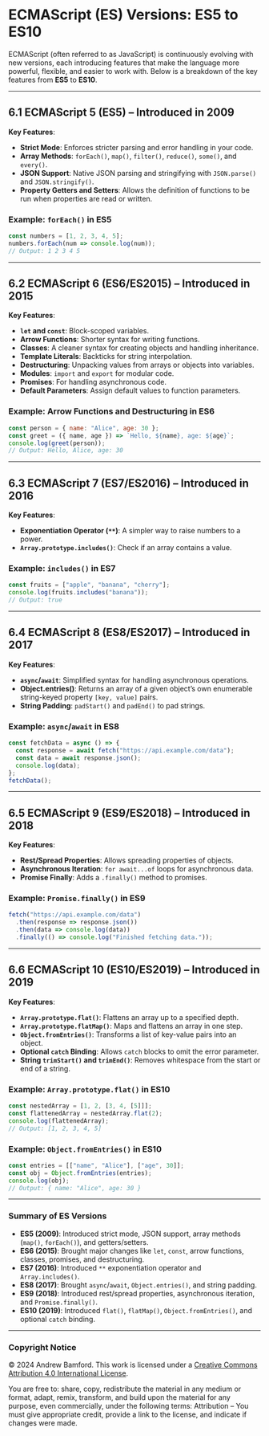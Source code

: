 # ECMAScript (ES) Versions: ES5 to ES10

ECMAScript (often referred to as JavaScript) is continuously evolving with new versions, each introducing features that make the language more powerful, flexible, and easier to work with. Below is a breakdown of the key features from **ES5** to **ES10**.

---

## 6.1 ECMAScript 5 (ES5) – Introduced in 2009

**Key Features**:
- **Strict Mode**: Enforces stricter parsing and error handling in your code.
- **Array Methods**: `forEach()`, `map()`, `filter()`, `reduce()`, `some()`, and `every()`.
- **JSON Support**: Native JSON parsing and stringifying with `JSON.parse()` and `JSON.stringify()`.
- **Property Getters and Setters**: Allows the definition of functions to be run when properties are read or written.

### Example: `forEach()` in ES5
```javascript
const numbers = [1, 2, 3, 4, 5];
numbers.forEach(num => console.log(num)); 
// Output: 1 2 3 4 5
```

---

## 6.2 ECMAScript 6 (ES6/ES2015) – Introduced in 2015

**Key Features**:
- **`let` and `const`**: Block-scoped variables.
- **Arrow Functions**: Shorter syntax for writing functions.
- **Classes**: A cleaner syntax for creating objects and handling inheritance.
- **Template Literals**: Backticks for string interpolation.
- **Destructuring**: Unpacking values from arrays or objects into variables.
- **Modules**: `import` and `export` for modular code.
- **Promises**: For handling asynchronous code.
- **Default Parameters**: Assign default values to function parameters.

### Example: Arrow Functions and Destructuring in ES6
```javascript
const person = { name: "Alice", age: 30 };
const greet = ({ name, age }) => `Hello, ${name}, age: ${age}`;
console.log(greet(person)); 
// Output: Hello, Alice, age: 30
```

---

## 6.3 ECMAScript 7 (ES7/ES2016) – Introduced in 2016

**Key Features**:
- **Exponentiation Operator (`**`)**: A simpler way to raise numbers to a power.
- **`Array.prototype.includes()`**: Check if an array contains a value.

### Example: `includes()` in ES7
```javascript
const fruits = ["apple", "banana", "cherry"];
console.log(fruits.includes("banana")); 
// Output: true
```

---

## 6.4 ECMAScript 8 (ES8/ES2017) – Introduced in 2017

**Key Features**:
- **`async`/`await`**: Simplified syntax for handling asynchronous operations.
- **Object.entries()**: Returns an array of a given object’s own enumerable string-keyed property `[key, value]` pairs.
- **String Padding**: `padStart()` and `padEnd()` to pad strings.

### Example: `async`/`await` in ES8
```javascript
const fetchData = async () => {
  const response = await fetch("https://api.example.com/data");
  const data = await response.json();
  console.log(data);
};
fetchData();
```

---

## 6.5 ECMAScript 9 (ES9/ES2018) – Introduced in 2018

**Key Features**:
- **Rest/Spread Properties**: Allows spreading properties of objects.
- **Asynchronous Iteration**: `for await...of` loops for asynchronous data.
- **Promise Finally**: Adds a `.finally()` method to promises.
  
### Example: `Promise.finally()` in ES9
```javascript
fetch("https://api.example.com/data")
  .then(response => response.json())
  .then(data => console.log(data))
  .finally(() => console.log("Finished fetching data."));
```

---

## 6.6 ECMAScript 10 (ES10/ES2019) – Introduced in 2019

**Key Features**:
- **`Array.prototype.flat()`**: Flattens an array up to a specified depth.
- **`Array.prototype.flatMap()`**: Maps and flattens an array in one step.
- **`Object.fromEntries()`**: Transforms a list of key-value pairs into an object.
- **Optional `catch` Binding**: Allows `catch` blocks to omit the error parameter.
- **String `trimStart()` and `trimEnd()`**: Removes whitespace from the start or end of a string.

### Example: `Array.prototype.flat()` in ES10
```javascript
const nestedArray = [1, 2, [3, 4, [5]]];
const flattenedArray = nestedArray.flat(2);
console.log(flattenedArray); 
// Output: [1, 2, 3, 4, 5]
```

### Example: `Object.fromEntries()` in ES10
```javascript
const entries = [["name", "Alice"], ["age", 30]];
const obj = Object.fromEntries(entries);
console.log(obj); 
// Output: { name: "Alice", age: 30 }
```

---

### Summary of ES Versions

- **ES5 (2009)**: Introduced strict mode, JSON support, array methods (`map()`, `forEach()`), and getters/setters.
- **ES6 (2015)**: Brought major changes like `let`, `const`, arrow functions, classes, promises, and destructuring.
- **ES7 (2016)**: Introduced `**` exponentiation operator and `Array.includes()`.
- **ES8 (2017)**: Brought `async`/`await`, `Object.entries()`, and string padding.
- **ES9 (2018)**: Introduced rest/spread properties, asynchronous iteration, and `Promise.finally()`.
- **ES10 (2019)**: Introduced `flat()`, `flatMap()`, `Object.fromEntries()`, and optional `catch` binding.

---

### Copyright Notice
© 2024 Andrew Bamford. This work is licensed under a [Creative Commons Attribution 4.0 International License](https://creativecommons.org/licenses/by/4.0/).

You are free to: share, copy, redistribute the material in any medium or format, adapt, remix, transform, and build upon the material for any purpose, even commercially, under the following terms: Attribution – You must give appropriate credit, provide a link to the license, and indicate if changes were made.
